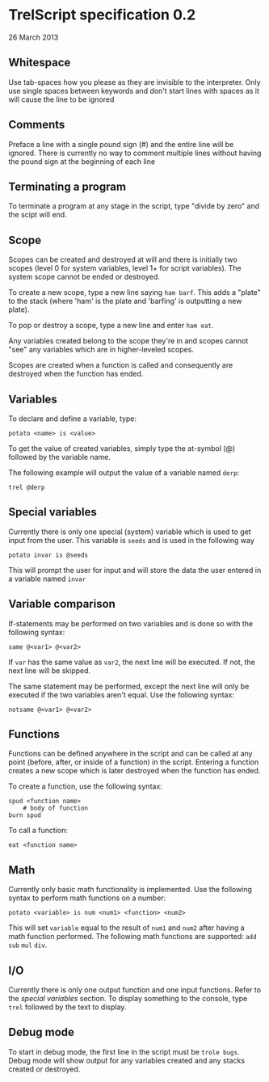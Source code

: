 TrelScript specification 0.2
==

26 March 2013


Whitespace
--
Use tab-spaces how you please as they are invisible to the interpreter. Only use single spaces between keywords and don't start lines with spaces as it will cause the line to be ignored


Comments
--
Preface a line with a single pound sign (#) and the entire line will be ignored. There is currently no way to comment multiple lines without having the pound sign at the beginning of each line


Terminating a program
--
To terminate a program at any stage in the script, type "divide by zero" and the scipt will end.


Scope
--
Scopes can be created and destroyed at will and there is initially two scopes (level 0 for system variables, level 1+ for script variables). The system scope cannot be ended or destroyed.

To create a new scope, type a new line saying `ham barf`. This adds a "plate" to the stack (where 'ham' is the plate and 'barfing' is outputting a new plate).

To pop or destroy a scope, type a new line and enter `ham eat`.

Any variables created belong to the scope they're in and scopes cannot "see" any variables which are in higher-leveled scopes.

Scopes are created when a function is called and consequently are destroyed when the function has ended.


Variables
--
To declare and define a variable, type:

    potato <name> is <value>

To get the value of created variables, simply type the at-symbol (@) followed by the variable name.

The following example will output the value of a variable named `derp`:

    trel @derp


Special variables
--
Currently there is only one special (system) variable which is used to get input from the user. This variable is `seeds` and is used in the following way

    potato invar is @seeds

This will prompt the user for input and will store the data the user entered in a variable named `invar`


Variable comparison
--
If-statements may be performed on two variables and is done so with the following syntax:

    same @<var1> @<var2>

If `var` has the same value as `var2`, the next line will be executed. If not, the next line will be skipped.

The same statement may be performed, except the next line will only be executed if the two variables aren't equal. Use the following syntax:

    notsame @<var1> @<var2>


Functions
--
Functions can be defined anywhere in the script and can be called at any point (before, after, or inside of a function) in the script. Entering a function creates a new scope which is later destroyed when the function has ended.

To create a function, use the following syntax:

    spud <function name>
        # body of function
    burn spud

To call a function:

    eat <function name>


Math
--
Currently only basic math functionality is implemented. Use the following syntax to perform math functions on a number:

    potato <variable> is num <num1> <function> <num2>

This will set `variable` equal to the result of `num1` and `num2` after having a math function performed. The following math functions are supported: `add` `sub` `mul` `div`.


I/O
--
Currently there is only one output function and one input functions. Refer to the *special variables* section. To display something to the console, type `trel` followed by the text to display.


Debug mode
--
To start in debug mode, the first line in the script must be `trole bugs`. Debug mode will show output for any variables created and any stacks created or destroyed.